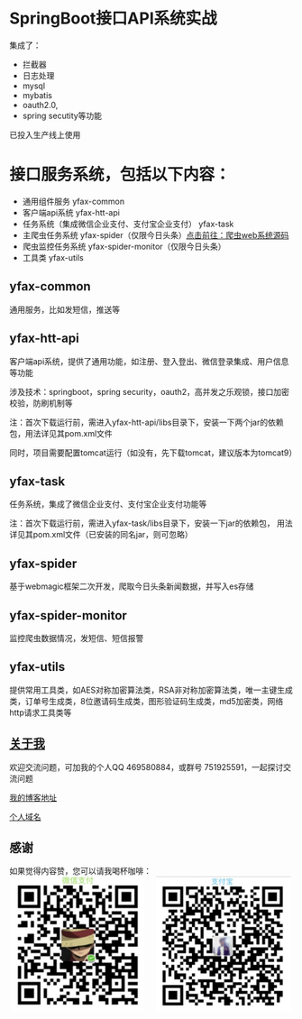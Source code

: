 # SpringBoot接口API系统实战

集成了：
* 拦截器
* 日志处理
* mysql
* mybatis
* oauth2.0,
* spring secutity等功能

已投入生产线上使用


# 接口服务系统，包括以下内容：


* 通用组件服务 yfax-common
* 客户端api系统 yfax-htt-api
* 任务系统（集成微信企业支付、支付宝企业支付） yfax-task
* 主爬虫任务系统 yfax-spider（仅限今日头条）[点击前往：爬虫web系统源码](https://github.com/hemin1003/java-spider)
* 爬虫监控任务系统 yfax-spider-monitor（仅限今日头条）
* 工具类 yfax-utils

## yfax-common 

通用服务，比如发短信，推送等

## yfax-htt-api

客户端api系统，提供了通用功能，如注册、登入登出、微信登录集成、用户信息等功能

涉及技术：springboot，spring security，oauth2，高并发之乐观锁，接口加密校验，防刷机制等

注：首次下载运行前，需进入yfax-htt-api/libs目录下，安装一下两个jar的依赖包，用法详见其pom.xml文件

同时，项目需要配置tomcat运行（如没有，先下载tomcat，建议版本为tomcat9）


## yfax-task
任务系统，集成了微信企业支付、支付宝企业支付功能等

注：首次下载运行前，需进入yfax-task/libs目录下，安装一下jar的依赖包，
用法详见其pom.xml文件（已安装的同名jar，则可忽略）


## yfax-spider
基于webmagic框架二次开发，爬取今日头条新闻数据，并写入es存储


## yfax-spider-monitor
监控爬虫数据情况，发短信、短信报警


## yfax-utils
提供常用工具类，如AES对称加密算法类，RSA非对称加密算法类，唯一主键生成类，订单号生成类，8位邀请码生成类，图形验证码生成类，md5加密类，网络http请求工具类等


## [关于我](http://heminit.com/about/)


欢迎交流问题，可加我的个人QQ 469580884，或群号 751925591，一起探讨交流问题


[我的博客地址](http://blog.csdn.net/hemin1003)


[个人域名](http://heminit.com)

## 感谢
如果觉得内容赞，您可以请我喝杯咖啡：
<br/>
<img src="./pay/wechat.jpeg" width="240px" height="240px" />&nbsp;&nbsp;&nbsp;&nbsp;
<img src="./pay/alipay.jpeg" width="240px" height="240px" />